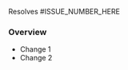 Resolves #ISSUE_NUMBER_HERE

### Overview
<!-- Please bullet point the changes you have made below: -->
- Change 1
- Change 2
